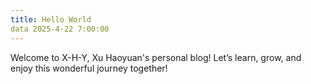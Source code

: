 ```yaml
---
title: Hello World
data 2025-4-22 7:00:00
---
```

Welcome to X-H-Y, Xu Haoyuan's personal blog! Let’s learn, grow, and enjoy this wonderful journey together!
